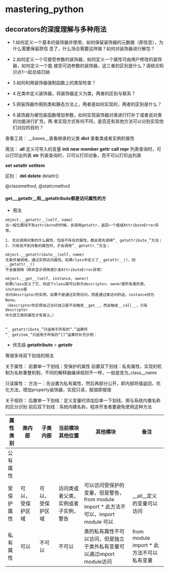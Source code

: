 # mastering_python


## decorators的深度理解与多种用法
- 1.如何定义一个基本的装饰器并使用，如何保留装饰器的元数据（原信息），为什么需要保留原信
息了，什么场合需要这样做？如何对装饰器进行解包？

- 2.如何定义一个可接受参数的装饰器，如何定义一个属性可由用户修改的装饰器，如何定义一个能
接受可选参数的装饰器，这三者的区别是什么？请结合知识点1一起总结归纳

- 3.如何利用装饰器强制函数上的类型检查？

- 4.在类中定义装饰器，将装饰器定义为类，两者的区别与联系？

- 5.把装饰器作用到类和静态方法上，两者是如何实现的，两者的区别是什么？

- 6.装饰器为被包装函数增加参数，如何实现装饰器对类进行打补丁或者说对类的功能进行扩充，两
者实现方式有何不同，是否还有其他方法可以分别实现他们对应的目的？

查看工具：
__bases__查看继承的父类
__dict__ 查看类或者实例的属性


用法：
__all__   定义可导入的变量
__init__
__new__
__member__
__gettr__
__call__
__repr__     列表查询时，可以打印出列表
__str__      列表查询时，只可以打印对象，而不可以打印出列表

__set__
__setattr__
__setitem__

区别：
__del__
__delete__
delattr()


@classmethod, @staticmethod


#### __get__,__getattr__和__getattribute都是访问属性的方
- 用法
```
object.__getattr__(self, name)
当一般位置找不到attribute的时候，会调用getattr，返回一个值或AttributeError异常。

1. 无论调用对象的什么属性，包括不存在的属性，都会首先调用“_ getattribute_”方法；
2. 只有找不到对象的属性时，才会调用“_ getattr_”方法；

object.__getattribute__(self, name)
无条件被调用，通过实例访问属性。如果class中定义了__getattr__()，则__getattr__()
不会被调用（除非显示调用或引发AttributeError异常）

object.__get__(self, instance, owner)
如果class定义了它，则这个class就可以称为descriptor。owner是所有者的类，instance是
访问descriptor的实例，如果不是通过实例访问，而是通过类访问的话，instance则为None。
（descriptor的实例自己访问自己是不会触发__get__，而会触发__call__，只有descriptor
作为其它类的属性才有意义。）


“_ getattribute_”只适用于所有的“.”运算符
“_ getitem_”只适用于所有的“[]”运算符补充示例：
```
- 优先级
__getattribute__ > __getattr__



等很多待双下划线的用法

关于属性：
前置单一下划线：受保护的属性
前置双下划线：私有属性，实现的机制为名称重整机制，不同的解释器编译规则不一样，一般是变为_class__name

只读属性：
方法一：先设置为私有属性，然后再部分公开，即内部将值返回，优化方法，增加property装饰器，实现只读，赋值即报错

关于规则：
后置单一下划线：定义变量时添加后单一下划线，用与系统内置名称的区分识别
前后双下划线：系统内建名称，程序开发者要避免使用这种方法

|属性类别|类内部|子类内部|当前模块其他位置|其他模块|备注|
| -----|-----|-----|-----|-----|-----|
|公有属性||||||||全部位置都可以访问|
|受保护属性|可以，受保护区域|可以，受保护区域|访问类或者父类，实例或者子实例，警告|可以访问受保护的变量，但是警告，from module import * 此方法不可以，import module 可以|__all__定义的变量可以访问|
|私有属性|可以|不可以|不可以|类的私有属性不可以访问，但是独立于类外私有变量可以通过import module访问|from module import * 此方法不可以私有变量|